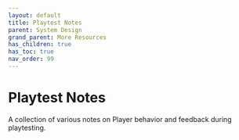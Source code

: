 ```yaml
---
layout: default
title: Playtest Notes
parent: System Design
grand_parent: More Resources
has_children: true
has_toc: true
nav_order: 99
---
```


# Playtest Notes

A collection of various notes on Player behavior and feedback during playtesting.
